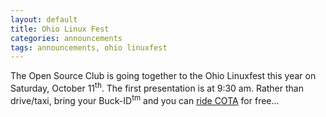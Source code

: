 ```yaml
---
layout: default
title: Ohio Linux Fest
categories: announcements
tags: announcements, ohio linuxfest
---
```

The Open Source Club is going together to the Ohio Linuxfest this year on
Saturday, October 11<sup>th</sup>. The first presentation is at 9:30 am. Rather
than drive/taxi, bring your Buck-ID<sup>tm</sup> and you can [ride COTA](http://www.google.com/maps?ie=UTF8&f=d&z=15&ll=39.962418,-83.00055&spn=0.01018,0.013733&saddr=1813+N+High+St,+Columbus&daddr=400+N+High+St,+Columbus&date=10-11-2008&time=9:30+am&ttype=arr&dirflg=r) for free...
